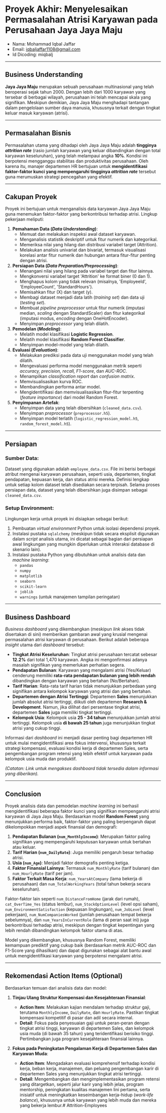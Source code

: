 # Proyek Akhir: Menyelesaikan Permasalahan Atrisi Karyawan pada Perusahaan Jaya Jaya Maju

* Nama: Mohammad Iqbal Jaffar
* Email: iqbaljaffar1108@gmail.com
* Id Dicoding: miqbalj

---

## Business Understanding

**Jaya Jaya Maju** merupakan sebuah perusahaan multinasional yang telah beroperasi sejak tahun 2000. Dengan lebih dari 1000 karyawan yang tersebar di berbagai wilayah, perusahaan ini telah mencapai skala yang signifikan. Meskipun demikian, Jaya Jaya Maju menghadapi tantangan dalam pengelolaan sumber daya manusia, khususnya terkait dengan tingkat keluar masuk karyawan (atrisi).

---

## Permasalahan Bisnis

Permasalahan utama yang dihadapi oleh Jaya Jaya Maju adalah **tingginya *attrition rate*** (rasio jumlah karyawan yang keluar dibandingkan dengan total karyawan keseluruhan), yang telah melampaui angka **10%**. Kondisi ini berpotensi mengganggu stabilitas dan produktivitas perusahaan. Oleh karena itu, manajer departemen HR bertujuan untuk **mengidentifikasi faktor-faktor kunci yang mempengaruhi tingginya *attrition rate*** tersebut guna merumuskan strategi pencegahan yang efektif.

---

## Cakupan Proyek

Proyek ini bertujuan untuk menganalisis data karyawan Jaya Jaya Maju guna menemukan faktor-faktor yang berkontribusi terhadap atrisi. Lingkup pekerjaan meliputi:
1.  **Pemahaman Data (*Data Understanding*)**:
    * Memuat dan melakukan inspeksi awal dataset karyawan.
    * Menganalisis statistik deskriptif untuk fitur numerik dan kategorikal.
    * Memeriksa nilai yang hilang dan distribusi variabel target (Attrition).
    * Melakukan analisis univariat dan bivariat, termasuk visualisasi korelasi antar fitur numerik dan hubungan antara fitur-fitur penting dengan atrisi.
2.  **Persiapan Data (*Data Preparation/Preprocessing*)**:
    * Menangani nilai yang hilang pada variabel target dan fitur lainnya.
    * Mengkonversi variabel target 'Attrition' ke format biner (0 dan 1).
    * Menghapus kolom yang tidak relevan (misalnya, 'EmployeeId', 'EmployeeCount', 'StandardHours').
    * Memisahkan fitur (X) dan target (y).
    * Membagi dataset menjadi data latih (*training set*) dan data uji (*testing set*).
    * Membuat *pipeline preprocessor* untuk fitur numerik (imputasi median, *scaling* dengan StandardScaler) dan fitur kategorikal (imputasi modus, *encoding* dengan OneHotEncoder).
    * Menyimpan *preprocessor* yang telah dilatih.
3.  **Pemodelan (*Modeling*)**:
    * Melatih model klasifikasi **Logistic Regression**.
    * Melatih model klasifikasi **Random Forest Classifier**.
    * Menyimpan model-model yang telah dilatih.
4.  **Evaluasi (*Evaluation*)**:
    * Melakukan prediksi pada data uji menggunakan model yang telah dilatih.
    * Mengevaluasi performa model menggunakan metrik seperti *accuracy, precision, recall, F1-score*, dan *AUC-ROC*.
    * Menampilkan *classification report* dan *confusion matrix*.
    * Memvisualisasikan kurva ROC.
    * Membandingkan performa antar model.
    * Mengidentifikasi dan memvisualisasikan fitur-fitur terpenting (*feature importance*) dari model Random Forest.
5.  **Penyimpanan Artefak**:
    * Menyimpan data yang telah dibersihkan (`cleaned_data.csv`).
    * Menyimpan *preprocessor* (`preprocessor.h5`).
    * Menyimpan model terlatih (`logistic_regression_model.h5`, `random_forest_model.h5`).

---

## Persiapan

### Sumber Data:
Dataset yang digunakan adalah `employee_data.csv`. File ini berisi berbagai atribut mengenai karyawan perusahaan, seperti usia, departemen, tingkat pendapatan, kepuasan kerja, dan status atrisi mereka. Definisi lengkap untuk setiap kolom dataset telah disediakan secara terpisah. Selama proses persiapan data, dataset yang telah dibersihkan juga disimpan sebagai `cleaned_data.csv`.

### Setup Environment:
Lingkungan kerja untuk proyek ini disiapkan sebagai berikut:
1.  Pembuatan *virtual environment* Python untuk isolasi dependensi proyek.
2.  Instalasi pustaka `sqlalchemy` (meskipun tidak secara eksplisit digunakan dalam *script* analisis utama, ini dicatat sebagai bagian dari persiapan awal lingkungan yang mungkin diperlukan untuk interaksi database di skenario lain).
3.  Instalasi pustaka Python yang dibutuhkan untuk analisis data dan *machine learning*:
    * `pandas`
    * `numpy`
    * `matplotlib`
    * `seaborn`
    * `scikit-learn`
    * `joblib`
    * `warnings` (untuk manajemen tampilan peringatan)

---

## Business Dashboard

*Business dashboard* yang dikembangkan (meskipun *link* akses tidak disertakan di sini) memberikan gambaran awal yang krusial mengenai permasalahan atrisi karyawan di perusahaan. Berikut adalah beberapa *insight* utama dari *dashboard* tersebut:

* **Tingkat Atrisi Keseluruhan**: Tingkat atrisi perusahaan tercatat sebesar **12.2%** dari total 1,470 karyawan. Angka ini mengonfirmasi adanya masalah signifikan yang memerlukan perhatian segera.
* **Pendapatan Bulanan**: Karyawan yang mengalami atrisi (Yes/Keluar) cenderung memiliki **rata-rata pendapatan bulanan yang lebih rendah** dibandingkan dengan karyawan yang bertahan (No/Bertahan).
* **Tarif Harian**: Rata-rata tarif harian tidak menunjukkan perbedaan yang signifikan antara kelompok karyawan yang atrisi dan yang bertahan.
* **Departemen dengan Atrisi Tertinggi**: Departemen **Sales** menunjukkan jumlah absolut atrisi tertinggi, diikuti oleh departemen **Research & Development**. Namun, jika dilihat dari persentase tingkat atrisi, departemen **Sales** juga memiliki tingkat tertinggi.
* **Kelompok Usia**: Kelompok usia **25 - 34 tahun** menunjukkan jumlah atrisi tertinggi. Kelompok usia **di bawah 25 tahun** juga menunjukkan tingkat atrisi yang cukup tinggi.

Informasi dari *dashboard* ini menjadi dasar penting bagi departemen HR untuk mulai mengidentifikasi area fokus intervensi, khususnya terkait strategi kompensasi, evaluasi kondisi kerja di departemen Sales, serta pengembangan program retensi yang lebih efektif untuk karyawan pada kelompok usia muda dan produktif.

*(Catatan: Link untuk mengakses dashboard tidak tersedia dalam informasi yang diberikan).*

---

## Conclusion

Proyek analisis data dan pemodelan *machine learning* ini berhasil mengidentifikasi beberapa faktor kunci yang signifikan mempengaruhi atrisi karyawan di Jaya Jaya Maju. Berdasarkan model **Random Forest** yang menunjukkan performa baik, faktor-faktor yang paling berpengaruh dapat dikelompokkan menjadi aspek finansial dan demografi:

1.  **Pendapatan Bulanan (`num_MonthlyIncome`)**: Merupakan faktor paling signifikan yang mempengaruhi keputusan karyawan untuk bertahan atau keluar.
2.  **Tarif Harian (`num_DailyRate`)**: Juga memiliki pengaruh besar terhadap atrisi.
3.  **Usia (`num_Age`)**: Menjadi faktor demografis penting ketiga.
4.  **Faktor Finansial Lainnya**: Termasuk `num_MonthlyRate` (tarif bulanan) dan `num_HourlyRate` (tarif per jam).
5.  **Faktor Terkait Masa Kerja**: `num_YearsAtCompany` (lama bekerja di perusahaan) dan `num_TotalWorkingYears` (total tahun bekerja secara keseluruhan).

Faktor-faktor lain seperti `num_DistanceFromHome` (jarak dari rumah), `cat_OverTime_Yes` (status lembur), `num_StockOptionLevel` (level opsi saham), `num_EnvironmentSatisfaction` (kepuasan lingkungan), `num_JobLevel` (level pekerjaan), `num_NumCompaniesWorked` (jumlah perusahaan tempat bekerja sebelumnya), dan `num_YearsInCurrentRole` (lama di peran saat ini) juga berkontribusi terhadap atrisi, meskipun dengan tingkat kepentingan yang lebih rendah dibandingkan kelompok faktor utama di atas.

Model yang dikembangkan, khususnya Random Forest, memiliki kemampuan prediktif yang cukup baik (berdasarkan metrik AUC-ROC dan F1-Score yang dihasilkan) dan dapat digunakan sebagai alat bantu awal untuk mengidentifikasi karyawan yang berpotensi mengalami atrisi.

---

## Rekomendasi Action Items (Optional)

Berdasarkan temuan dari analisis data dan model:

1.  **Tinjau Ulang Struktur Kompensasi dan Kesejahteraan Finansial**:
    * **Action Item**: Melakukan kajian mendalam terhadap struktur gaji, terutama `MonthlyIncome`, `DailyRate`, dan `HourlyRate`. Pastikan tingkat kompensasi kompetitif di pasar dan adil secara internal.
    * **Detail**: Fokus pada penyesuaian gaji untuk peran-peran dengan tingkat atrisi tinggi, karyawan di departemen Sales, dan kelompok usia muda (di bawah 35 tahun) yang teridentifikasi berisiko tinggi. Pertimbangkan juga program kesejahteraan finansial lainnya.

2.  **Fokus pada Peningkatan Pengalaman Kerja di Departemen Sales dan Karyawan Muda**:
    * **Action Item**: Mengadakan evaluasi komprehensif terhadap kondisi kerja, beban kerja, manajemen, dan peluang pengembangan karir di departemen Sales yang menunjukkan tingkat atrisi tertinggi.
    * **Detail**: Mengembangkan dan mengimplementasikan program retensi yang ditargetkan, seperti jalur karir yang lebih jelas, program mentorship, peningkatan kualitas manajemen lini pertama, serta inisiatif untuk meningkatkan keseimbangan kerja-hidup (*work-life balance*), khususnya untuk karyawan yang lebih muda dan mereka yang bekerja lembur.# Attrition-Employees
